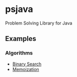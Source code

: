psjava
==================================================
Problem Solving Library for Java


Examples
--------------------------------------------------

### Algorithms
* [Binary Search](src/test/java/org/psjava/example/BinarySearchExample.java)
* [Memoization](src/test/java/org/psjava/example/MemoizationExample.java)
